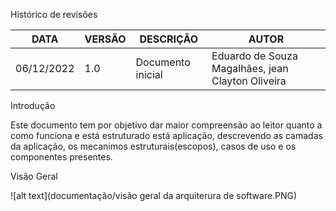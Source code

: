  Histórico de revisões
 
|     DATA      |    VERSÃO     |     DESCRIÇÃO    |      AUTOR               |
| ------------- | ------------- | -----------------|--------------------------|
| 06/12/2022    |     1.0       | Documento inicial|Eduardo de Souza Magalhães, jean Clayton Oliveira|


Introdução

Este documento tem por objetivo dar maior compreensão ao leitor quanto a como funciona e está estruturado está aplicação, descrevendo as camadas da aplicação, os mecanimos estruturais(escopos), casos de uso e os componentes presentes.

Visão Geral

![alt text](documentação/visão geral da arquiterura de software.PNG)
